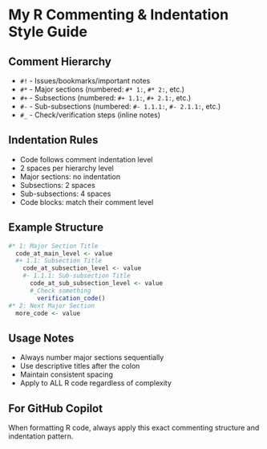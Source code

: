 # My R Commenting & Indentation Style Guide

## Comment Hierarchy
- `#!` - Issues/bookmarks/important notes
- `#*` - Major sections (numbered: `#* 1:`, `#* 2:`, etc.)
- `#+` - Subsections (numbered: `#+ 1.1:`, `#+ 2.1:`, etc.)
- `#-` - Sub-subsections (numbered: `#- 1.1.1:`, `#- 2.1.1:`, etc.)
- `#_` - Check/verification steps (inline notes)

## Indentation Rules
- Code follows comment indentation level
- 2 spaces per hierarchy level
- Major sections: no indentation
- Subsections: 2 spaces
- Sub-subsections: 4 spaces
- Code blocks: match their comment level

## Example Structure
```r
#* 1: Major Section Title
  code_at_main_level <- value
  #+ 1.1: Subsection Title
    code_at_subsection_level <- value
    #- 1.1.1: Sub-subsection Title
      code_at_sub_subsection_level <- value
      #_Check something
        verification_code()
#* 2: Next Major Section
  more_code <- value
```

## Usage Notes
- Always number major sections sequentially
- Use descriptive titles after the colon
- Maintain consistent spacing
- Apply to ALL R code regardless of complexity

## For GitHub Copilot
When formatting R code, always apply this exact commenting structure and indentation pattern.
